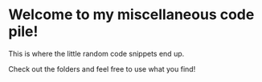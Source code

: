 # Welcome to my miscellaneous code pile!

This is where the little random code snippets end up.  

Check out the folders and feel free to use what you find!

